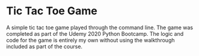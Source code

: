 # Tic Tac Toe Game

A simple tic tac toe game played through the command line. The game was completed as part of the Udemy 2020 Python Bootcamp. The logic and code for the game is entirely my own without using the walkthrough included as part of the course.